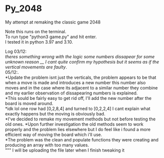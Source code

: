 # Py_2048
My attempt at remaking the classic game 2048

Note this runs on the terminal.  
To run type "python3 game.py" and hit enter.  
I tested it in python 3.97 and 3.10.

Log 03/12:  
*theres something wrong with the logic some numbers dissapear for some unknown reason __ I cant quite confirm my hypothesis but it seems as if the vertical movements are faulty*.  
05/12:.  
*Update the problem isnt just the verticals, the problem appears to be that when a move is made and introduces a new number this number also moves and in the case where its adjacent to a similar number they combine and my earlier observation of dissapearing numbers is explained.  
*This sould be fairly easy to get rid off, I'll add the new number after the board is moved around.  
*idk lol one row had [0,2,8,4] and turned to [0,2,2,4] I cant explain what exactly happens but the moving is obviously bad.  
*I've decided to remake my movement methods but not before testing the old ones.
*Upon further investigation the old methods seem to work properly and the problem lies elsewhere but I do feel like i found a more efficient way of moving the board which i'll use.  
*The problem was the clean and populate functions they were creating and producing an array with too many values.  
"""
I will be uploading the file later when I finish tweaking it  
